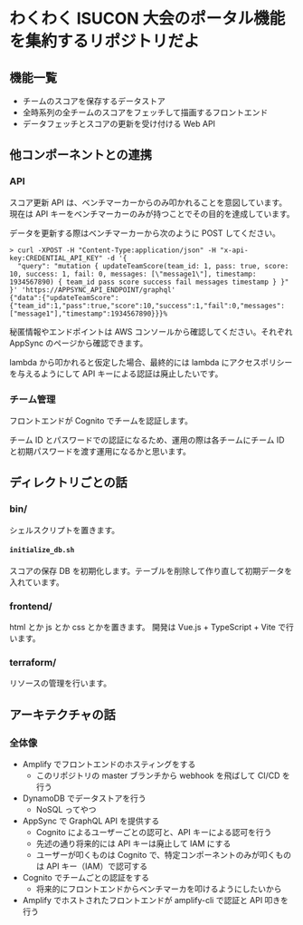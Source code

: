# わくわく ISUCON 大会のポータル機能を集約するリポジトリだよ

## 機能一覧

- チームのスコアを保存するデータストア
- 全時系列の全チームのスコアをフェッチして描画するフロントエンド
- データフェッチとスコアの更新を受け付ける Web API

## 他コンポーネントとの連携

### API

スコア更新 API は、ベンチマーカーからのみ叩かれることを意図しています。
現在は API キーをベンチマーカーのみが持つことでその目的を達成しています。

データを更新する際はベンチマーカーから次のように POST してください。

```
> curl -XPOST -H "Content-Type:application/json" -H "x-api-key:CREDENTIAL_API_KEY" -d '{
  "query": "mutation { updateTeamScore(team_id: 1, pass: true, score: 10, success: 1, fail: 0, messages: [\"message1\"], timestamp: 1934567890) { team_id pass score success fail messages timestamp } }"
}' 'https://APPSYNC_API_ENDPOINT/graphql'
{"data":{"updateTeamScore":{"team_id":1,"pass":true,"score":10,"success":1,"fail":0,"messages":["message1"],"timestamp":1934567890}}}%
```

秘匿情報やエンドポイントは AWS コンソールから確認してください。それぞれ AppSync のページから確認できます。

lambda から叩かれると仮定した場合、最終的には lambda にアクセスポリシーを与えるようにして API キーによる認証は廃止したいです。

### チーム管理

フロントエンドが Cognito でチームを認証します。

チーム ID とパスワードでの認証になるため、運用の際は各チームにチーム ID と初期パスワードを渡す運用になるかと思います。

## ディレクトリごとの話

### bin/

シェルスクリプトを置きます。

#### `initialize_db.sh`

スコアの保存 DB を初期化します。テーブルを削除して作り直して初期データを入れています。

### frontend/

html とか js とか css とかを置きます。
開発は Vue.js + TypeScript + Vite で行います。

### terraform/

リソースの管理を行います。

## アーキテクチャの話

### 全体像

- Amplify でフロントエンドのホスティングをする
  - このリポジトリの master ブランチから webhook を飛ばして CI/CD を行う
- DynamoDB でデータストアを行う
  - NoSQL ってやつ
- AppSync で GraphQL API を提供する
  - Cognito によるユーザーごとの認可と、API キーによる認可を行う
  - 先述の通り将来的には API キーは廃止して IAM にする
  - ユーザーが叩くものは Cognito で、特定コンポーネントのみが叩くものは API キー（IAM）で認可する
- Cognito でチームごとの認証をする
  - 将来的にフロントエンドからベンチマーカを叩けるようにしたいから
- Amplify でホストされたフロントエンドが amplify-cli で認証と API 叩きを行う
